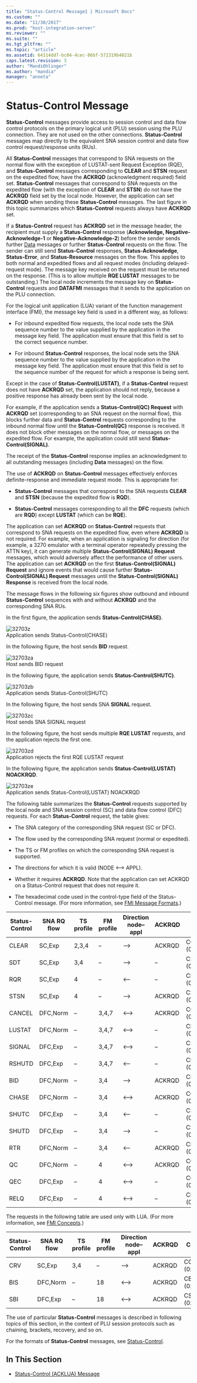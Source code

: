 ```yaml
---
title: "Status-Control Message1 | Microsoft Docs"
ms.custom: ""
ms.date: "11/30/2017"
ms.prod: "host-integration-server"
ms.reviewer: ""
ms.suite: ""
ms.tgt_pltfrm: ""
ms.topic: "article"
ms.assetid: 64314dd7-bc04-4cec-86bf-572319b4021b
caps.latest.revision: 3
author: "MandiOhlinger"
ms.author: "mandia"
manager: "anneta"
---
```

# Status-Control Message
**Status-Control** messages provide access to session control and data flow control protocols on the primary logical unit (PLU) session using the PLU connection. They are not used on the other connections. **Status-Control** messages map directly to the equivalent SNA session control and data flow control request/response units (RUs).  
  
 All **Status-Control** messages that correspond to SNA requests on the normal flow with the exception of LUSTAT-sent Request Exception (RQE), and **Status-Control** messages corresponding to **CLEAR** and **STSN** request on the expedited flow, have the **ACKRQD** (acknowledgment required) field set. **Status-Control** messages that correspond to SNA requests on the expedited flow (with the exception of **CLEAR** and **STSN**) do not have the **ACKRQD** field set by the local node. However, the application can set **ACKRQD** when sending these **Status-Control** messages. The last figure in this topic summarizes which **Status-Control** requests always have **ACKRQD** set.  
  
 If a **Status-Control** request has **ACKRQD** set in the message header, the recipient must supply a **Status-Control** response (**Acknowledge, Negative-Acknowledge-1** or **Negative-Acknowledge-2**) before the sender sends further [Data](../HIS2010/data2.md) messages or further **Status-Control** requests on the flow. The sender can still send **Status-Control** responses, **Status-Acknowledge**, **Status-Error**, and **Status-Resource** messages on the flow. This applies to both normal and expedited flows and all request modes (including delayed-request mode). The message key received on the request must be returned on the response. (This is to allow multiple **RQE LUSTAT** messages to be outstanding.) The local node increments the message key on **Status-Control** requests and **DATAFMI** messages that it sends to the application on the PLU connection.  
  
 For the logical unit application (LUA) variant of the function management interface (FMI), the message key field is used in a different way, as follows:  
  
-   For inbound expedited flow requests, the local node sets the SNA sequence number to the value supplied by the application in the message key field. The application must ensure that this field is set to the correct sequence number.  
  
-   For inbound **Status-Control** responses, the local node sets the SNA sequence number to the value supplied by the application in the message key field. The application must ensure that this field is set to the sequence number of the request for which a response is being sent.  
  
 Except in the case of **Status-Control(LUSTAT)**, if a **Status-Control** request does not have **ACKRQD** set, the application should not reply, because a positive response has already been sent by the local node.  
  
 For example, if the application sends a **Status-Control(QC) Request** with **ACKRQD** set (corresponding to an SNA request on the normal flow), this blocks further data and **Status-Control** requests corresponding to the inbound normal flow until the **Status-Control(QC)** response is received. It does not block other messages on the normal flow, or messages on the expedited flow. For example, the application could still send **Status-Control(SIGNAL)**.  
  
 The receipt of the **Status-Control** response implies an acknowledgment to all outstanding messages (including **Data** messages) on the flow.  
  
 The use of **ACKRQD** on **Status-Control** messages effectively enforces definite-response and immediate request mode. This is appropriate for:  
  
-   **Status-Control** messages that correspond to the SNA requests **CLEAR** and **STSN** (because the expedited flow is **RQD**).  
  
-   **Status-Control** messages corresponding to all the **DFC** requests (which are **RQD**) except **LUSTAT** (which can be **RQE**).  
  
 The application can set **ACKRQD** on **Status-Control** requests that correspond to SNA requests on the expedited flow, even where **ACKRQD** is not required. For example, when an application is signaling for direction (for example, a 3270 emulator with a terminal operator repeatedly pressing the ATTN key), it can generate multiple **Status-Control(SIGNAL) Request** messages, which would adversely affect the performance of other users. The application can set **ACKRQD** on the first **Status-Control(SIGNAL) Request** and ignore events that would cause further **Status-Control(SIGNAL) Request** messages until the **Status-Control(SIGNAL) Response** is received from the local node.  
  
 The message flows in the following six figures show outbound and inbound **Status-Control** sequences with and without **ACKRQD** and the corresponding SNA RUs.  
  
 In the first figure, the application sends **Status-Control(CHASE)**.  
  
 ![](../core/media/32703z.gif "32703z")  
Application sends Status-Control(CHASE)  
  
 In the following figure, the host sends **BID** request.  
  
 ![](../core/media/32703za.gif "32703za")  
Host sends BID request  
  
 In the following figure, the application sends **Status-Control(SHUTC)**.  
  
 ![](../core/media/32703zb.gif "32703zb")  
Application sends Status-Control(SHUTC)  
  
 In the following figure, the host sends SNA **SIGNAL** request.  
  
 ![](../core/media/32703zc.gif "32703zc")  
Host sends SNA SIGNAL request  
  
 In the following figure, the host sends multiple **RQE LUSTAT** requests, and the application rejects the first one.  
  
 ![](../core/media/32703zd.gif "32703zd")  
Application rejects the first RQE LUSTAT request  
  
 In the following figure, the application sends **Status-Control(LUSTAT) NOACKRQD**.  
  
 ![](../core/media/32703ze.gif "32703ze")  
Application sends Status-Control(LUSTAT) NOACKRQD  
  
 The following table summarizes the **Status-Control** requests supported by the local node and SNA session control (SC) and data flow control (DFC) requests. For each **Status-Control** request, the table gives:  
  
-   The SNA category of the corresponding SNA request (SC or DFC).  
  
-   The flow used by the corresponding SNA request (normal or expedited).  
  
-   The TS or FM profiles on which the corresponding SNA request is supported.  
  
-   The directions for which it is valid (NODE \<–> APPL).  
  
-   Whether it requires **ACKRQD**. Note that the application can set ACKRQD on a Status-Control request that does not require it.  
  
-   The hexadecimal code used in the control-type field of the Status-Control message. (For more information, see [FMI Message Formats](../HIS2010/fmi-message-formats1.md).)  
  
|Status-Control|SNA RQ flow|TS profile|FM profile|Direction node–appl|ACKRQD|Code|  
|---------------------|-----------------|----------------|----------------|-------------------------|------------|----------|  
|CLEAR|SC,Exp|2,3,4|–|–>|ACKRQD|CCLEAR (0x01)|  
|SDT|SC,Exp|3,4|–|–>|–|CSDT (0x02)|  
|RQR|SC,Exp|4|–|\<–|–|CRQR (0x03)|  
|STSN|SC,Exp|4|–|–>|ACKRQD|CSTSN (0x04)|  
|CANCEL|DFC,Norm|–|3,4,7|\<–>|ACKRQD|CCANCEL (0x10)|  
|LUSTAT|DFC,Norm|–|3,4,7|\<–>|–|CLUSTAT (0x11)|  
|SIGNAL|DFC,Exp|–|3,4,7|\<–>|–|CSIGNAL (0x12)|  
|RSHUTD|DFC,Exp|–|3,4,7|\<–|–|CRSHUTD (0x13)|  
|BID|DFC,Norm|–|3,4|–>|ACKRQD|CBID (0x14)|  
|CHASE|DFC,Norm|–|3,4|\<–>|ACKRQD|CCHASE (0x15)|  
|SHUTC|DFC,Exp|–|3,4|\<–|–|CSHUTC (0x16)|  
|SHUTD|DFC,Exp|–|3,4|–>|–|CSHUTD (0x17)|  
|RTR|DFC,Norm|–|3,4|<–|ACKRQD|CRTR (0x18)|  
|QC|DFC,Norm|–|4|\<–>|ACKRQD|CQC (0x20)|  
|QEC|DFC,Exp|–|4|\<–>|–|CQEC (0x21)|  
RELQ|DFC,Exp|–|4|\<–>|–|CRELQ (0x22)|  
  
 The requests in the following table are used only with LUA. (For more information, see [FMI Concepts](../core/fmi-concepts1.md).)  
  
|Status-Control|SNA RQ flow|TS profile|FM profile|Direction node–appl|ACKRQD|Code|  
|---------------------|-----------------|----------------|----------------|-------------------------|------------|----------|  
|CRV|SC,Exp|3,4|–|–>|ACKRQD|CCRV (0x05)|  
|BIS|DFC,Norm|–|18|\<–>|ACKRQD|CBIS (0x19)|  
|SBI|DFC,Exp|–|18|\<–>|ACKRQD|CSBI (0x1A)|  
  
 The use of particular **Status-Control** messages is described in following topics of this section, in the context of PLU session protocols such as chaining, brackets, recovery, and so on.  
  
 For the formats of **Status-Control** messages, see [Status-Control](../HIS2010/status-control2.md).  
  
## In This Section  
  
-   [Status-Control (ACKLUA) Message](../core/status-control-acklua-message1.md)